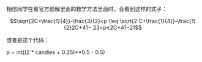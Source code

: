 相信同学在看官方题解里面的数学方法里面时，会看到这样的式子：

$$\sqrt{2C+\frac{1}{4}}-\frac{3}{2}<p \leq \sqrt{2 C+\frac{1}{4}}-\frac{1}{2}2C+41− 23<p≤2C+41−21$$
 

或者是这个代码：

p = int((2 * candies + 0.25)**0.5 - 0.5)

